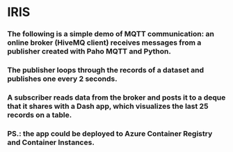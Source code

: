 # IRIS

### The following is a simple demo of MQTT communication: an online broker (HiveMQ client) receives messages from a publisher created with Paho MQTT and Python. 
### The publisher loops through the records of a dataset and publishes one every 2 seconds.
### A subscriber reads data from the broker and posts it to a deque that it shares with a Dash app, which visualizes the last 25 records on a table.


### PS.: the app could be deployed to Azure Container Registry and Container Instances.

